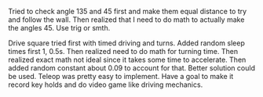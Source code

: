 Tried to check angle 135 and 45 first and make them equal distance to try and follow the wall. Then realized that I need to do math to actually make the angles 45. Use trig or smth.

Drive square tried first with timed driving and turns. Added random sleep times first 1, 0.5s. Then realized need to do math for turning time. Then realized exact math not ideal since it takes
some time to accelerate. Then added random constant about 0.09 to account for that. Better solution could be used. Teleop was pretty easy to implement. Have a goal to make it record key holds and do video game like driving mechanics.
